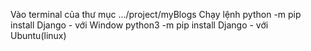 



Vào terminal của thư mục .../project/myBlogs
Chạy lệnh python  -m pip install Django - với Window
          python3 -m pip install Django - với Ubuntu(linux)
